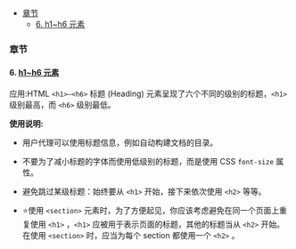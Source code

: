 - [章节](#章节)
  - [6. h1~h6 元素](#6-h1h6-元素)

### 章节
#### 6. [h1~h6 元素](https://developer.mozilla.org/zh-CN/docs/Web/HTML/Element/Heading_Elements)

应用:HTML `<h1>–<h6>` 标题 (Heading) 元素呈现了六个不同的级别的标题，`<h1>` 级别最高，而 `<h6>` 级别最低。

**使用说明:**

- 用户代理可以使用标题信息，例如自动构建文档的目录。

- 不要为了减小标题的字体而使用低级别的标题，而是使用 CSS `font-size` 属性。

- 避免跳过某级标题：始终要从 `<h1>` 开始，接下来依次使用 `<h2>` 等等。

- ⭐使用 `<section>` 元素时，为了方便起见，你应该考虑避免在同一个页面上重复使用 `<h1>` ，`<h1>` 应被用于表示页面的标题，其他的标题当从 `<h2>` 开始。在使用 `<section>` 时，应当为每个 section 都使用一个 `<h2>` 。